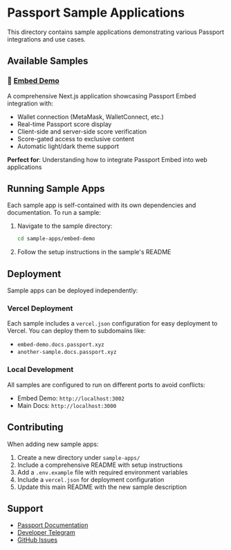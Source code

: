 # Passport Sample Applications

This directory contains sample applications demonstrating various Passport integrations and use cases.

## Available Samples

### 🔐 [Embed Demo](./embed-demo/)
A comprehensive Next.js application showcasing Passport Embed integration with:
- Wallet connection (MetaMask, WalletConnect, etc.)
- Real-time Passport score display
- Client-side and server-side score verification
- Score-gated access to exclusive content
- Automatic light/dark theme support

**Perfect for**: Understanding how to integrate Passport Embed into web applications

## Running Sample Apps

Each sample app is self-contained with its own dependencies and documentation. To run a sample:

1. Navigate to the sample directory:
   ```bash
   cd sample-apps/embed-demo
   ```

2. Follow the setup instructions in the sample's README

## Deployment

Sample apps can be deployed independently:

### Vercel Deployment
Each sample includes a `vercel.json` configuration for easy deployment to Vercel. You can deploy them to subdomains like:
- `embed-demo.docs.passport.xyz`
- `another-sample.docs.passport.xyz`

### Local Development
All samples are configured to run on different ports to avoid conflicts:
- Embed Demo: `http://localhost:3002`
- Main Docs: `http://localhost:3000`

## Contributing

When adding new sample apps:

1. Create a new directory under `sample-apps/`
2. Include a comprehensive README with setup instructions
3. Add a `.env.example` file with required environment variables
4. Include a `vercel.json` for deployment configuration
5. Update this main README with the new sample description

## Support

- [Passport Documentation](https://docs.passport.xyz/)
- [Developer Telegram](https://t.me/+Mcp9RsRV7tVmYjZh)
- [GitHub Issues](https://github.com/passportxyz/passport-docs/issues)